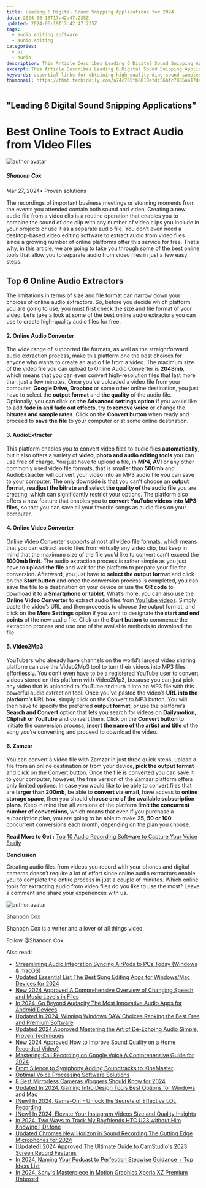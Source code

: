 ```yaml
---
title: Leading 6 Digital Sound Snipping Applications for 2024
date: 2024-06-18T17:42:47.235Z
updated: 2024-06-19T17:42:47.235Z
tags: 
  - audio editing software
  - audio editing
categories: 
  - ai
  - audio
description: This Article Describes Leading 6 Digital Sound Snipping Applications for 2024
excerpt: This Article Describes Leading 6 Digital Sound Snipping Applications for 2024
keywords: essential links for obtaining high quality ding sound samples 2023 edition,essential digital applications for sounding transformation,leading 6 digital sound snipping applications,the essential list 8 leading sound recording applications,sensuous soundscape selections for digital media,revolutionizing your sound ioss leading audio editing applications,innovative 11 applications for streamlined sound design
thumbnail: https://thmb.techidaily.com/a74c765fb6818efdc56bfc7805aa17daf214ba70cf5906bbca11c158a428c514.jpg
---
```


## "Leading 6 Digital Sound Snipping Applications"

# Best Online Tools to Extract Audio from Video Files

![author avatar](https://images.wondershare.com/filmora/article-images/shannon-cox.jpg)

##### Shanoon Cox

 Mar 27, 2024• Proven solutions

The recordings of important business meetings or stunning moments from the events you attended contain both sound and video. Creating a new audio file from a video clip is a routine operation that enables you to combine the sound of one clip with any number of video clips you include in your projects or use it as a separate audio file. You don’t even need a desktop-based video editing software to extract audio from video files since a growing number of online platforms offer this service for free. That’s why, in this article, we are going to take you through some of the best online tools that allow you to separate audio from video files in just a few easy steps.

## Top 6 Online Audio Extractors

The limitations in terms of size and file format can narrow down your choices of online audio extractors. So, before you decide which platform you are going to use, you must first check the size and file format of your video. Let’s take a look at some of the best online audio extractors you can use to create high-quality audio files for free.

#### 2. Online Audio Converter

The wide range of supported file formats, as well as the straightforward audio extraction process, make this platform one the best choices for anyone who wants to create an audio file from a video. The maximum size of the video file you can upload to Online Audio Converter is **2048mb**, which means that you can even convert high-resolution files that last more than just a few minutes. Once you’ve uploaded a video file from your computer, **Google Drive, Dropbox** or some other online destination, you just have to select the **output format** and **the quality** of the audio file. Optionally, you can click on **the Advanced settings option** if you would like to add **fade in and fade out effects**, try to **remove voice** or change the **bitrates and sample rates**. Click on the **Convert button** when ready and proceed to **save the file** to your computer or at some online destination.

#### 3. AudioExtracter

This platform enables you to convert video files to audio files **automatically**, but it also offers a variety of **video, photo and audio editing tools** you can use free of charge. You just have to upload a file, in **MP4, AVI** or any other commonly used video file formats, that is smaller than **500mb** and AudioExtracter will convert your video into an MP3 audio file you can save to your computer. The only downside is that you can’t choose an **output format, readjust the bitrate and select the quality of the audio file** you are creating, which can significantly restrict your options. The platform also offers a new feature that enables you to **convert YouTube videos into MP3 files,** so that you can save all your favorite songs as audio files on your computer.

#### 4. Online Video Converter

Online Video Converter supports almost all video file formats, which means that you can extract audio files from virtually any video clip, but keep in mind that the maximum size of the file you’d like to convert can’t exceed the **1000mb limit**. The audio extraction process is rather simple as you just have to **upload the file** and wait for the platform to prepare your file for conversion. Afterward, you just have to **select the output format** and click on the **Start button** and once the conversion process is completed, you can save the file to a destination on your device or use the **QR code** to download it to a **Smartphone or tablet**. What’s more, you can also use the **Online Video Converter** to extract audio files from [YouTube videos](https://www.onlinevideoconverter.com/mp3-converter). Simply paste the video’s URL and then proceeds to choose the output format, and click on the **More Settings** option if you want to designate **the start and end points** of the new audio file. Click on the **Start button** to commence the extraction process and use one of the available methods to download the file.

#### 5. Video2Mp3

YouTubers who already have channels on the world’s largest video sharing platform can use the Video2Mp3 tool to turn their videos into MP3 files effortlessly. You don’t even have to be a registered YouTube user to convert videos stored on this platform with Video2Mp3, because you can just pick any video that is uploaded to YouTube and turn it into an MP3 file with this powerful audio extraction tool. Once you’ve pasted the video’s **URL into the platform’s URL box**, simply click on the Convert to MP3 button. You will then have to specify the preferred **output format**, or use the platform’s **Search and Convert** option that lets you search for videos on **Dailymotion, Clipfish or YouTube** and convert them. Click on the **Convert button** to initiate the conversion process, **insert the name of the artist and title** of the song you’re converting and proceed to download the video.

#### 6. Zamzar

You can convert a video file with Zamzar in just three quick steps, upload a file from an online destination or from your device, **pick the output format** and click on the Convert button. Once the file is converted you can save it to your computer, however, the free version of the Zamzar platform offers only limited options. In case you would like to be able to convert files that are **larger than 200mb**, be able to **convert via email**, have access to **online storage space**, then you should **choose one of the available subscription plans**. Keep in mind that all versions of the platform **limit the concurrent number of conversions**, which means that even if you purchase a subscription plan, you are going to be able to make **25, 50 or 100** concurrent conversions each month, depending on the plan you choose.

 **Read More to Get :** [Top 10 Audio Recording Software to Capture Your Voice Easily](https://tools.techidaily.com/wondershare/filmora/download/)

**Conclusion**

Creating audio files from videos you record with your phones and digital cameras doesn’t require a lot of effort since online audio extractors enable you to complete the entire process in just a couple of minutes. Which online tools for extracting audio from video files do you like to use the most? Leave a comment and share your experiences with us.

![author avatar](https://images.wondershare.com/filmora/article-images/shannon-cox.jpg)

Shanoon Cox

Shanoon Cox is a writer and a lover of all things video.

Follow @Shanoon Cox

<span class="atpl-alsoreadstyle">Also read:</span>
<div><ul>
<li><a href="https://voice-adjusting.techidaily.com/streamlining-audio-integration-syncing-airpods-to-pcs-today-windows-and-macos/"><u>Streamlining Audio Integration Syncing AirPods to PCs Today (Windows & macOS)</u></a></li>
<li><a href="https://voice-adjusting.techidaily.com/updated-essential-list-the-best-song-editing-apps-for-windowsmac-devices-for-2024/"><u>Updated Essential List The Best Song Editing Apps for Windows/Mac Devices for 2024</u></a></li>
<li><a href="https://voice-adjusting.techidaily.com/new-2024-approved-a-comprehensive-overview-of-changing-speech-and-music-levels-in-files/"><u>New 2024 Approved A Comprehensive Overview of Changing Speech and Music Levels in Files</u></a></li>
<li><a href="https://voice-adjusting.techidaily.com/in-2024-go-beyond-audacity-the-most-innovative-audio-apps-for-android-devices/"><u>In 2024, Go Beyond Audacity The Most Innovative Audio Apps for Android Devices</u></a></li>
<li><a href="https://voice-adjusting.techidaily.com/updated-in-2024-winning-windows-daw-choices-ranking-the-best-free-and-premium-software/"><u>Updated In 2024, Winning Windows DAW Choices Ranking the Best Free and Premium Software</u></a></li>
<li><a href="https://voice-adjusting.techidaily.com/updated-2024-approved-mastering-the-art-of-de-echoing-audio-simple-proven-techniques/"><u>Updated 2024 Approved Mastering the Art of De-Echoing Audio Simple, Proven Techniques</u></a></li>
<li><a href="https://voice-adjusting.techidaily.com/new-2024-approved-how-to-improve-sound-quality-on-a-home-recorded-video/"><u>New 2024 Approved How to Improve Sound Quality on a Home Recorded Video?</u></a></li>
<li><a href="https://voice-adjusting.techidaily.com/mastering-call-recording-on-google-voice-a-comprehensive-guide-for-2024/"><u>Mastering Call Recording on Google Voice A Comprehensive Guide for 2024</u></a></li>
<li><a href="https://voice-adjusting.techidaily.com/from-silence-to-symphony-adding-soundtracks-to-kinemaster/"><u>From Silence to Symphony Adding Soundtracks to KineMaster</u></a></li>
<li><a href="https://extra-hints.techidaily.com/optimal-voice-processing-software-solutions/"><u>Optimal Voice Processing Software Solutions</u></a></li>
<li><a href="https://youtube-videos.techidaily.com/8-best-mirrorless-cameras-vloggers-should-know-for-2024/"><u>8 Best Mirrorless Cameras Vloggers Should Know for 2024</u></a></li>
<li><a href="https://video-ai-editor.techidaily.com/updated-in-2024-gaming-intro-design-tools-best-options-for-windows-and-mac/"><u>Updated In 2024, Gaming Intro Design Tools Best Options for Windows and Mac</u></a></li>
<li><a href="https://screen-capture.techidaily.com/new-in-2024-game-on-unlock-the-secrets-of-effective-lol-recording/"><u>[New] In 2024, Game-On! - Unlock the Secrets of Effective LOL Recording</u></a></li>
<li><a href="https://instagram-clips.techidaily.com/new-in-2024-elevate-your-instagram-videos-size-and-quality-insights/"><u>[New] In 2024, Elevate Your Instagram Videos  Size and Quality Insights</u></a></li>
<li><a href="https://android-location-track.techidaily.com/in-2024-two-ways-to-track-my-boyfriends-htc-u23-without-him-knowing-drfone-by-drfone-virtual-android/"><u>In 2024, Two Ways to Track My Boyfriends HTC U23 without Him Knowing | Dr.fone</u></a></li>
<li><a href="https://audio-shaping.techidaily.com/updated-chromes-new-horizon-in-sound-recording-the-cutting-edge-microphones-for-2024/"><u>Updated Chromes New Horizon in Sound Recording The Cutting Edge Microphones for 2024</u></a></li>
<li><a href="https://screen-recording.techidaily.com/updated-2024-approved-the-ultimate-guide-to-camstudios-2023-screen-record-features/"><u>[Updated] 2024 Approved  The Ultimate Guide to CamStudio's 2023 Screen Record Features</u></a></li>
<li><a href="https://extra-guidance.techidaily.com/in-2024-naming-your-podcast-to-perfection-stepwise-guidance-plus-top-ideas-list/"><u>In 2024, Naming Your Podcast to Perfection  Stepwise Guidance + Top Ideas List</u></a></li>
<li><a href="https://extra-skills.techidaily.com/in-2024-sonys-masterpiece-in-motion-graphics-xperia-xz-premium-unboxed/"><u>In 2024, Sony's Masterpiece in Motion Graphics  Xperia XZ Premium Unboxed</u></a></li>
</ul></div>

<ins class="adsbygoogle"
      style="display:block"
      data-ad-client="ca-pub-7571918770474297"
      data-ad-slot="8358498916"
      data-ad-format="auto"
      data-full-width-responsive="true"></ins>